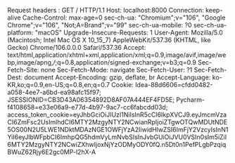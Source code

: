 Request headers :
GET / HTTP/1.1
Host: localhost:8000
Connection: keep-alive
Cache-Control: max-age=0
sec-ch-ua: "Chromium";v="106", "Google Chrome";v="106", "Not;A=Brand";v="99"
sec-ch-ua-mobile: ?0
sec-ch-ua-platform: "macOS"
Upgrade-Insecure-Requests: 1
User-Agent: Mozilla/5.0 (Macintosh; Intel Mac OS X 10_15_7) AppleWebKit/537.36 (KHTML, like Gecko) Chrome/106.0.0.0 Safari/537.36
Accept: text/html,application/xhtml+xml,application/xml;q=0.9,image/avif,image/webp,image/apng,*/*;q=0.8,application/signed-exchange;v=b3;q=0.9
Sec-Fetch-Site: none
Sec-Fetch-Mode: navigate
Sec-Fetch-User: ?1
Sec-Fetch-Dest: document
Accept-Encoding: gzip, deflate, br
Accept-Language: ko-KR,ko;q=0.9,en-US;q=0.8,en;q=0.7
Cookie: Idea-88d6606=cfdd0482-a058-4ee7-a6bd-ea98afc15f97; JSESSIONID=CB3D43A06354892D8AF07A444EF4FD5E; Pycharm-f4108658=e33e06a9-e77d-4b97-9ac7-cc6fabcdd03d; access_token_cookie=eyJhbGciOiJIUzI1NiIsInR5cCI6IkpXVCJ9.eyJmcmVzaCI6ZmFsc2UsImlhdCI6MTY2MzgyNTY2NCwianRpIjoiZTgwOTQwMDUtNDE5OS00N2U5LWE1NDktMDAzNGE1OWFjYzA2IiwidHlwZSI6ImFjY2VzcyIsInN1YiI6eyJlbWFpbCI6ImhpQG5hdmVyLmNvbSIsInJvbGUiOiJVU0VSIn0sIm5iZiI6MTY2MzgyNTY2NCwiZXhwIjoxNjYzODMyODY0fQ.n5Dt0n1PefPLgbPzqiqBWuZ62Rjy6E2gc0MP-l2hX-A

